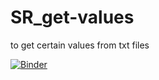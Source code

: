 # SR_get-values
to get certain values from txt files


[![Binder](https://mybinder.org/badge_logo.svg)](https://mybinder.org/v2/gh/wudaudau/SR_get-values/main)
